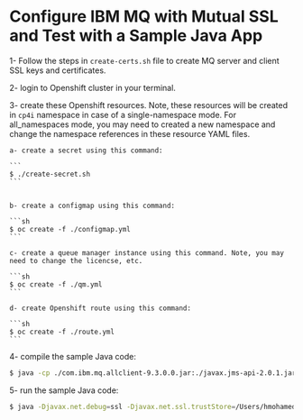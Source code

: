 # Configure IBM MQ with Mutual SSL and Test with a Sample Java App

1- Follow the steps in `create-certs.sh` file to create MQ server and client SSL keys and certificates.

2- login to Openshift cluster in your terminal.

3- create these Openshift resources. Note, these resources will be created in `cp4i` namespace in case of a single-namespace mode. For all_namespaces mode, you may need to created a new namespace and change the namespace references in these resource YAML files.

    a- create a secret using this command:

    ```
    $ ./create-secret.sh
    ```

    
    b- create a configmap using this command:

    ```sh
    $ oc create -f ./configmap.yml
    ```

    c- create a queue manager instance using this command. Note, you may need to change the licencse, etc.

    ```sh
    $ oc create -f ./qm.yml    
    ```

    d- create Openshift route using this command:

    ```sh
    $ oc create -f ./route.yml
    ```

4- compile the sample Java code:

```sh
$ java -cp ./com.ibm.mq.allclient-9.3.0.0.jar:./javax.jms-api-2.0.1.jar:./json-20220320.jar:. com.ibm.mq.samples.jms.JmsPutGet
```

5- run the sample Java code:

```sh
$ java -Djavax.net.debug=ssl -Djavax.net.ssl.trustStore=/Users/hmohamed/temp/MQClient/example-qm.p12 -Djavax.net.ssl.trustStorePassword=passw0rd -Djavax.net.ssl.keyStore=/Users/hmohamed/temp/MQClient/example-app1.p12 -Djavax.net.ssl.keyStorePassword=passw0rd  -cp ./com.ibm.mq.allclient-9.3.0.0.jar:./javax.jms-api-2.0.1.jar:./json-20220320.jar:. com.ibm.mq.samples.jms.JmsPutGet
```
